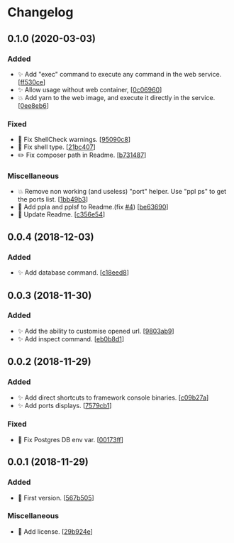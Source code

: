 # Changelog

<a name="0.1.0"></a>
## 0.1.0 (2020-03-03)

### Added

- ✨ Add &quot;exec&quot; command to execute any command in the web service. [[ff530ce](https://github.com/mathieutu/php-project-launcher/commit/ff530cec895b9a97a4fddcc8d14b4b869387168e)]
- ✨ Allow usage without web container, [[0c06960](https://github.com/mathieutu/php-project-launcher/commit/0c0696074595a4ced87cb4da2f2447160834e738)]
- 💥 Add yarn to the web image, and execute it directly in the service. [[0ee8eb6](https://github.com/mathieutu/php-project-launcher/commit/0ee8eb643e7d9cd43b2410df8e2d9e637002a71e)]
  
### Fixed

- 🚨 Fix ShellCheck warnings. [[95090c8](https://github.com/mathieutu/php-project-launcher/commit/95090c851535aafc0629f40613189f72334fc1da)]
- 🐛 Fix shell type. [[21bc407](https://github.com/mathieutu/php-project-launcher/commit/21bc40719c73e6428f8b5c9ea01a1f6c39d4b7d8)]
- ✏️ Fix composer path in Readme. [[b731487](https://github.com/mathieutu/php-project-launcher/commit/b73148780bd55eca27deb5057246eb75bd9af403)]

### Miscellaneous

- 💥 Remove non working (and useless) &quot;port&quot; helper. Use &quot;ppl ps&quot; to get the ports list. [[1bb49b3](https://github.com/mathieutu/php-project-launcher/commit/1bb49b328b9f405918fed290154a646a7c9b16eb)]
- 📝 Add ppla and pplsf to Readme.(fix [#4](https://github.com/mathieutu/php-project-launcher/issues/4)) [[be63690](https://github.com/mathieutu/php-project-launcher/commit/be63690411f9b2c7cace80e88e5608244092afcf)]
- 📝 Update Readme. [[c356e54](https://github.com/mathieutu/php-project-launcher/commit/c356e54c057fc0972e993d5dde67b55af8eb82b2)]


<a name="0.0.4"></a>
## 0.0.4 (2018-12-03)

### Added

- ✨ Add database command. [[c18eed8](https://github.com/mathieutu/php-project-launcher/commit/c18eed8698183d02a1df593de99b7a0a938804bc)]


<a name="0.0.3"></a>
## 0.0.3 (2018-11-30)

### Added

- ✨ Add the ability to customise opened url. [[9803ab9](https://github.com/mathieutu/php-project-launcher/commit/9803ab93be4c744254df9d504d77f9119a29573d)]
- ✨ Add inspect command. [[eb0b8d1](https://github.com/mathieutu/php-project-launcher/commit/eb0b8d121686501a5cc87f7c01b36715a76738d8)]


<a name="0.0.2"></a>
## 0.0.2 (2018-11-29)

### Added

- ✨ Add direct shortcuts to framework console binaries. [[c09b27a](https://github.com/mathieutu/php-project-launcher/commit/c09b27ad12a87bb82b30230e12933d8e3b9e3732)]
- ✨ Add ports displays. [[7579cb1](https://github.com/mathieutu/php-project-launcher/commit/7579cb1e0be8f28fd2ab502ea562625e9dde5de7)]

### Fixed

- 🐛 Fix Postgres DB env var. [[00173ff](https://github.com/mathieutu/php-project-launcher/commit/00173ff8c20e614a969acbca7ffe95b1b5cd141b)]


<a name="0.0.1"></a>
## 0.0.1 (2018-11-29)

### Added

- 🎉 First version. [[567b505](https://github.com/mathieutu/php-project-launcher/commit/567b5059262133a184c94a96ae12835cf24f7999)]

### Miscellaneous

- 📄 Add license. [[29b924e](https://github.com/mathieutu/php-project-launcher/commit/29b924e4ed55de07d83e71e14dc901cf3185daeb)]


